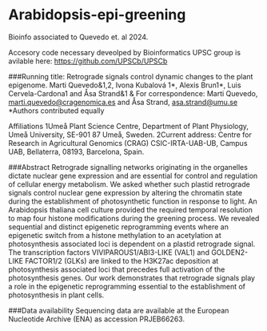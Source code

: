 # Arabidopsis-epi-greening

Bioinfo associated to Quevedo et. al 2024.

Accesory code necessary deveolped by Bioinformatics UPSC group is avilable here:
https://github.com/UPSCb/UPSCb

###Running title:
Retrograde signals control dynamic changes to the plant epigenome.
Marti Quevedo&1,2, Ivona Kubalová 1*, Alexis Brun1*, Luis Cervela-Cardona1 and Åsa Strand&1
& For correspondence: Marti Quevedo, marti.quevedo@cragenomica.es and Åsa Strand, asa.strand@umu.se
*Authors contributed equally

Affiliations
1Umeå Plant Science Centre, Department of Plant Physiology, Umeå University, SE-901 87 Umeå, Sweden.
2Current address: Centre for Research in Agricultural Genomics (CRAG) CSIC-IRTA-UAB-UB, Campus UAB, Bellaterra, 08193, Barcelona, Spain.

###Abstract
Retrograde signalling networks originating in the organelles dictate nuclear gene expression and are essential for control and regulation of cellular energy metabolism. We asked whether such plastid retrograde signals control nuclear gene expression by altering the chromatin state during the establishment of photosynthetic function in response to light. An Arabidopsis thaliana cell culture provided the required temporal resolution to map four histone modifications during the greening process. We revealed sequential and distinct epigenetic reprogramming events where an epigenetic switch from a histone methylation to an acetylation at photosynthesis associated loci is dependent on a plastid retrograde signal. The transcription factors VIVIPAROUS1/ABI3-LIKE (VAL1) and GOLDEN2-LIKE FACTOR1/2 (GLKs) are linked to the H3K27ac deposition at photosynthesis associated loci that precedes full activation of the photosynthesis genes. Our work demonstrates that retrograde signals play a role in the epigenetic reprogramming essential to the establishment of photosynthesis in plant cells.

###Data availability
Sequencing data are available at the European Nucleotide Archive (ENA) as accession PRJEB66263.
